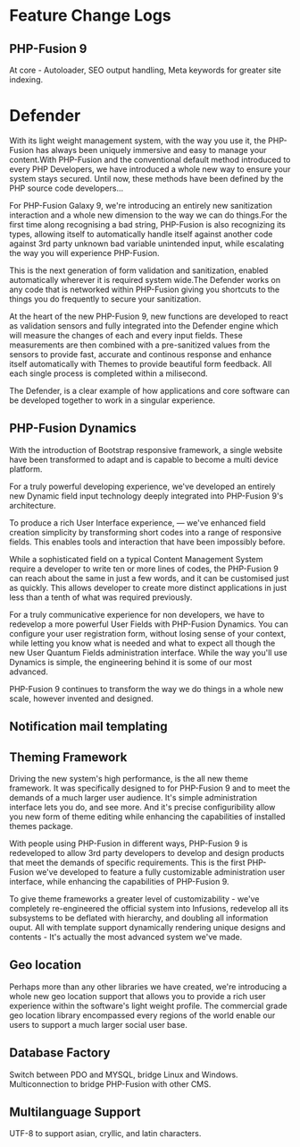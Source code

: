 Feature Change Logs
=======================


<h2>PHP-Fusion 9</h2>
At core - Autoloader, SEO output handling, Meta keywords for greater site indexing.

<h1>Defender</h1>

With its light weight management system, with the way you use it, the PHP-Fusion has always been uniquely immersive and easy to manage your content.With PHP-Fusion and the conventional default method introduced to every PHP Developers, we have introduced a whole new way to ensure your system stays secured.
Until now, these methods have been defined by the PHP source code developers...

For PHP-Fusion Galaxy 9, we're introducing an entirely new sanitization interaction and a whole new dimension to the way we can do things.For the first time along recognising a bad string, PHP-Fusion is also recognizing its types, allowing itself to automatically handle itself against another code against 3rd party unknown bad variable unintended input, while escalating the way you will experience PHP-Fusion.

This is the next generation of form validation and sanitization, enabled automatically wherever it is required system wide.The Defender works on any code that is networked within PHP-Fusion giving you shortcuts to the things you do frequently to secure your sanitization.

At the heart of the new PHP-Fusion 9, new functions are developed to react as validation sensors and fully integrated into the Defender engine which will measure the changes of
each and every input fields. These measurements are then combined with a pre-sanitized values from the sensors to provide fast, accurate and continous response and enhance itself automatically with Themes to provide beautiful form feedback. All each single process is completed within a milisecond.

The Defender, is a clear example of how applications and core software can be developed together to work in a singular experience.


<h2>PHP-Fusion Dynamics</h2>

With the introduction of Bootstrap responsive framework, a single website have been transformed to adapt and is capable to become a multi device platform.

For a truly powerful developing experience, we've developed an entirely new Dynamic field input technology deeply integrated into PHP-Fusion 9's architecture.

To produce a rich User Interface experience,  — we've enhanced field creation simplicity by transforming short codes into a range of responsive fields. This enables tools and interaction that have been impossibly before.

While a sophisticated field on a typical Content Management System require a developer to write ten or more lines of codes, the PHP-Fusion 9 can reach about the same in just a few words, and it can be customised just as quickly. 
This allows developer to create more distinct applications in just less than a tenth of what was required previously.

For a truly communicative experience for non developers, we have to redevelop a more powerful User Fields with PHP-Fusion Dynamics. You can configure your user registration form, without losing sense of your context, while letting you know what is needed and what to expect all though the new User Quantum Fields administration interface. While the way you'll use Dynamics is simple, the engineering behind it is some of our most advanced. 

PHP-Fusion 9 continues to transform the way we do things in a whole new scale, however invented and designed.


<h2>Notification mail templating</h2>


<h2>Theming Framework</h2>

Driving the new system's high performance, is the all new theme framework. It was specifically designed to for PHP-Fusion 9 and to meet the demands of a much larger user audience. It's simple administration interface lets you do, and see more. And it's precise configuribility allow you new form of theme editing while enhancing the capabilities of installed themes package. 

With people using PHP-Fusion in different ways, PHP-Fusion 9 is redeveloped to allow 3rd party developers to develop and design products that meet the demands of specific requirements. This is the first PHP-Fusion we've developed to feature a fully customizable administration user interface, while enhancing the capabilities of PHP-Fusion 9.

To give theme frameworks a greater level of customizability - we've completely re-engineered the official system into Infusions, redevelop all its subsystems to be deflated with hierarchy, and doubling all information ouput.
All with template support dynamically rendering unique designs and contents - It's actually the most advanced system we've made.

<h2>Geo location</h2>
Perhaps more than any other libraries we have created, we're introducing a whole new geo location support that allows you to provide a rich user experience within the software's light weight profile. The commercial grade geo location library encompassed every regions of the world enable our users to support a much larger social user base.

<h2>Database Factory</h2>
Switch between PDO and MYSQL, bridge Linux and Windows. Multiconnection to bridge PHP-Fusion with other CMS.

<h2>Multilanguage Support</h2>
UTF-8 to support asian, cryllic, and latin characters.
